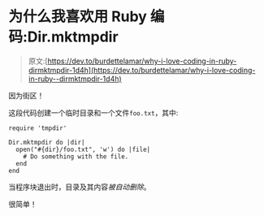 # 为什么我喜欢用 Ruby 编码:Dir.mktmpdir

> 原文:[https://dev.to/burdettelamar/why-i-love-coding-in-ruby-dirmktmpdir-1d4h](https://dev.to/burdettelamar/why-i-love-coding-in-ruby--dirmktmpdir-1d4h)

因为街区！

这段代码创建一个临时目录和一个文件`foo.txt`，其中:

```
require 'tmpdir'

Dir.mktmpdir do |dir|
  open("#{dir}/foo.txt", 'w') do |file|
    # Do something with the file.
  end
end 
```

当程序块退出时，目录及其内容*被自动删除*。

很简单！